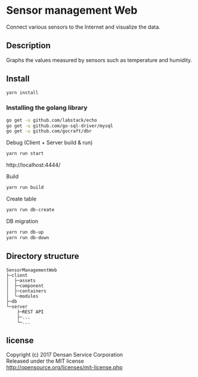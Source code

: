 Sensor management Web
====

Connect various sensors to the Internet and visualize the data.

## Description

Graphs the values measured by sensors such as temperature and humidity.

## Install
```bash
yarn install
```

### Installing the golang library
```bash
go get -u github.com/labstack/echo
go get -u github.com/go-sql-driver/mysql
go get -u github.com/gocraft/dbr
```

Debug (Client + Server build & run)
```bash
yarn run start
```
http://localhost:4444/

Build
```bash
yarn run build
```

Create table
```bash
yarn run db-create
```

DB migration
```bash
yarn run db-up
yarn run db-down
```

## Directory structure
```
SensorManagementWeb
├─client
│  ├─assets
│  ├─component
│  ├─containers
│  └─modules
├─db
└─server
    ├─REST API
    ├─...
    └─...
```

## license
Copyright (c) 2017 Densan Service Corporation  
Released under the MIT license  
http://opensource.org/licenses/mit-license.php
